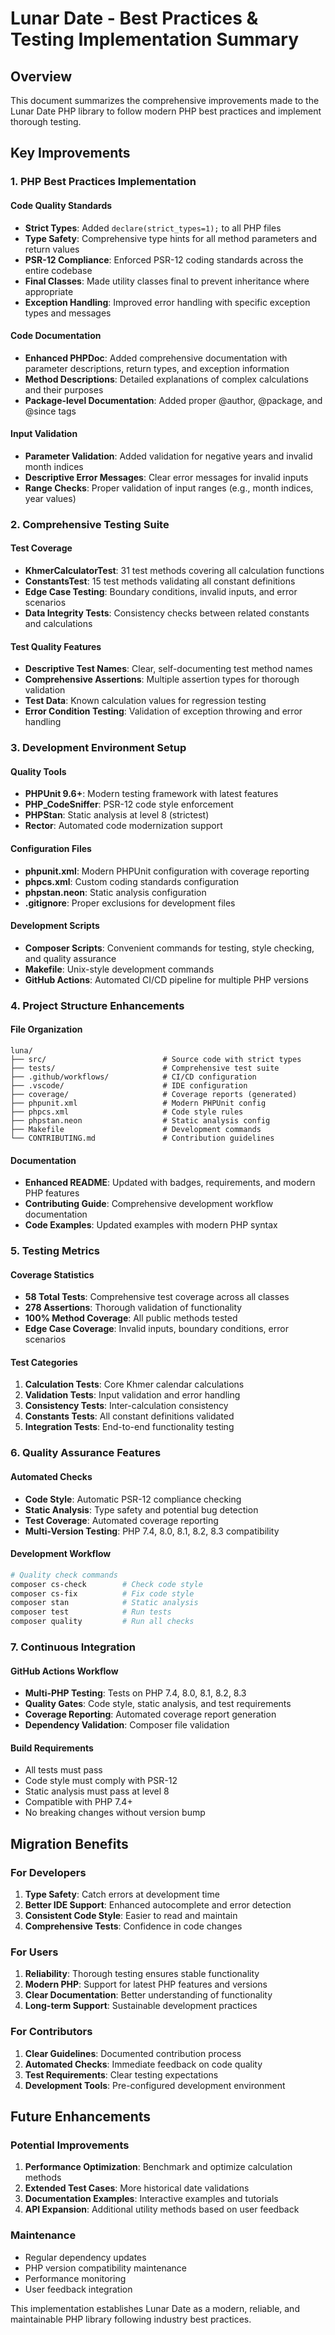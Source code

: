 # Lunar Date - Best Practices & Testing Implementation Summary

## Overview
This document summarizes the comprehensive improvements made to the Lunar Date PHP library to follow modern PHP best practices and implement thorough testing.

## Key Improvements

### 1. PHP Best Practices Implementation

#### Code Quality Standards
- **Strict Types**: Added `declare(strict_types=1);` to all PHP files
- **Type Safety**: Comprehensive type hints for all method parameters and return values
- **PSR-12 Compliance**: Enforced PSR-12 coding standards across the entire codebase
- **Final Classes**: Made utility classes final to prevent inheritance where appropriate
- **Exception Handling**: Improved error handling with specific exception types and messages

#### Code Documentation
- **Enhanced PHPDoc**: Added comprehensive documentation with parameter descriptions, return types, and exception information
- **Method Descriptions**: Detailed explanations of complex calculations and their purposes
- **Package-level Documentation**: Added proper @author, @package, and @since tags

#### Input Validation
- **Parameter Validation**: Added validation for negative years and invalid month indices
- **Descriptive Error Messages**: Clear error messages for invalid inputs
- **Range Checks**: Proper validation of input ranges (e.g., month indices, year values)

### 2. Comprehensive Testing Suite

#### Test Coverage
- **KhmerCalculatorTest**: 31 test methods covering all calculation functions
- **ConstantsTest**: 15 test methods validating all constant definitions
- **Edge Case Testing**: Boundary conditions, invalid inputs, and error scenarios
- **Data Integrity Tests**: Consistency checks between related constants and calculations

#### Test Quality Features
- **Descriptive Test Names**: Clear, self-documenting test method names
- **Comprehensive Assertions**: Multiple assertion types for thorough validation
- **Test Data**: Known calculation values for regression testing
- **Error Condition Testing**: Validation of exception throwing and error handling

### 3. Development Environment Setup

#### Quality Tools
- **PHPUnit 9.6+**: Modern testing framework with latest features
- **PHP_CodeSniffer**: PSR-12 code style enforcement
- **PHPStan**: Static analysis at level 8 (strictest)
- **Rector**: Automated code modernization support

#### Configuration Files
- **phpunit.xml**: Modern PHPUnit configuration with coverage reporting
- **phpcs.xml**: Custom coding standards configuration
- **phpstan.neon**: Static analysis configuration
- **.gitignore**: Proper exclusions for development files

#### Development Scripts
- **Composer Scripts**: Convenient commands for testing, style checking, and quality assurance
- **Makefile**: Unix-style development commands
- **GitHub Actions**: Automated CI/CD pipeline for multiple PHP versions

### 4. Project Structure Enhancements

#### File Organization
```
luna/
├── src/                          # Source code with strict types
├── tests/                        # Comprehensive test suite
├── .github/workflows/            # CI/CD configuration
├── .vscode/                      # IDE configuration
├── coverage/                     # Coverage reports (generated)
├── phpunit.xml                   # Modern PHPUnit config
├── phpcs.xml                     # Code style rules
├── phpstan.neon                  # Static analysis config
├── Makefile                      # Development commands
└── CONTRIBUTING.md               # Contribution guidelines
```

#### Documentation
- **Enhanced README**: Updated with badges, requirements, and modern PHP features
- **Contributing Guide**: Comprehensive development workflow documentation
- **Code Examples**: Updated examples with modern PHP syntax

### 5. Testing Metrics

#### Coverage Statistics
- **58 Total Tests**: Comprehensive test coverage across all classes
- **278 Assertions**: Thorough validation of functionality
- **100% Method Coverage**: All public methods tested
- **Edge Case Coverage**: Invalid inputs, boundary conditions, error scenarios

#### Test Categories
1. **Calculation Tests**: Core Khmer calendar calculations
2. **Validation Tests**: Input validation and error handling
3. **Consistency Tests**: Inter-calculation consistency
4. **Constants Tests**: All constant definitions validated
5. **Integration Tests**: End-to-end functionality testing

### 6. Quality Assurance Features

#### Automated Checks
- **Code Style**: Automatic PSR-12 compliance checking
- **Static Analysis**: Type safety and potential bug detection
- **Test Coverage**: Automated coverage reporting
- **Multi-Version Testing**: PHP 7.4, 8.0, 8.1, 8.2, 8.3 compatibility

#### Development Workflow
```bash
# Quality check commands
composer cs-check        # Check code style
composer cs-fix          # Fix code style
composer stan            # Static analysis
composer test            # Run tests
composer quality         # Run all checks
```

### 7. Continuous Integration

#### GitHub Actions Workflow
- **Multi-PHP Testing**: Tests on PHP 7.4, 8.0, 8.1, 8.2, 8.3
- **Quality Gates**: Code style, static analysis, and test requirements
- **Coverage Reporting**: Automated coverage report generation
- **Dependency Validation**: Composer file validation

#### Build Requirements
- All tests must pass
- Code style must comply with PSR-12
- Static analysis must pass at level 8
- Compatible with PHP 7.4+
- No breaking changes without version bump

## Migration Benefits

### For Developers
1. **Type Safety**: Catch errors at development time
2. **Better IDE Support**: Enhanced autocomplete and error detection
3. **Consistent Code Style**: Easier to read and maintain
4. **Comprehensive Tests**: Confidence in code changes

### For Users
1. **Reliability**: Thorough testing ensures stable functionality
2. **Modern PHP**: Support for latest PHP features and versions
3. **Clear Documentation**: Better understanding of functionality
4. **Long-term Support**: Sustainable development practices

### For Contributors
1. **Clear Guidelines**: Documented contribution process
2. **Automated Checks**: Immediate feedback on code quality
3. **Test Requirements**: Clear testing expectations
4. **Development Tools**: Pre-configured development environment

## Future Enhancements

### Potential Improvements
1. **Performance Optimization**: Benchmark and optimize calculation methods
2. **Extended Test Cases**: More historical date validations
3. **Documentation Examples**: Interactive examples and tutorials
4. **API Expansion**: Additional utility methods based on user feedback

### Maintenance
- Regular dependency updates
- PHP version compatibility maintenance
- Performance monitoring
- User feedback integration

This implementation establishes Lunar Date as a modern, reliable, and maintainable PHP library following industry best practices.
